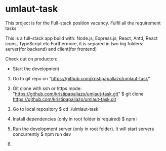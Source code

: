 # umlaut-task

This project is for the Full-stack position vacancy. Fulfil all the requirement tasks

This is a full-stack app build with: Node.js, Express.js, React, Antd, React icons, TypeScript etc
Furthermore, it is separed in two big folders: server(for backend) and client(for frontend)

Check out on producton:

- Start the development

1. Go to git repo on "https://github.com/kristipapallazo/umlaut-task"

2. Git clone with ssh or https mode: "https://github.com/kristipapallazo/umlaut-task.git"
   $ git clone https://github.com/kristipapallazo/umlaut-task.git

3. Go to local repository
   $ cd ./ulmlaut-task

4. Install dependencies (only in root folder is required)
   $ npm i

5. Run the development server (only in root folder). It will start servers concurrently
   $ npm run dev

6.
